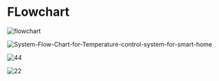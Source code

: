 # FLowchart 

![flowchart](https://user-images.githubusercontent.com/101514346/164884242-914a7a9d-04d2-476b-ab8d-c4607651161a.png)


![System-Flow-Chart-for-Temperature-control-system-for-smart-home](https://user-images.githubusercontent.com/101514346/164884331-39c82918-7704-463e-a96a-1c162c3458d5.png)


![44](https://user-images.githubusercontent.com/101514346/164884182-f290b903-7e5b-4b82-bd53-f8a395e37054.jpeg)


![22](https://user-images.githubusercontent.com/101514346/164884200-e5d1d104-07cd-4a47-a45a-3659def4f446.jpeg)

